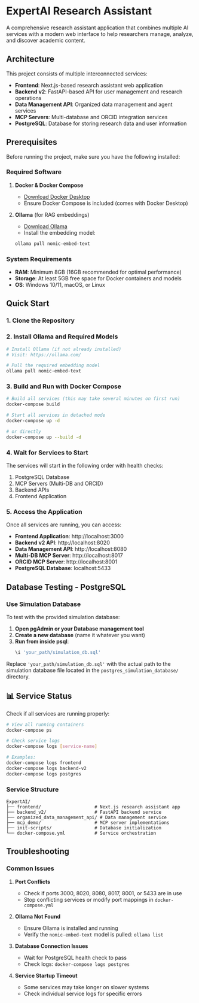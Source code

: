 # ExpertAI Research Assistant

A comprehensive research assistant application that combines multiple AI services with a modern web interface to help researchers manage, analyze, and discover academic content.

## Architecture

This project consists of multiple interconnected services:

- **Frontend**: Next.js-based research assistant web application
- **Backend v2**: FastAPI-based API for user management and research operations
- **Data Management API**: Organized data management and agent services
- **MCP Servers**: Multi-database and ORCID integration services
- **PostgreSQL**: Database for storing research data and user information

## Prerequisites

Before running the project, make sure you have the following installed:

### Required Software

1. **Docker & Docker Compose**
   - [Download Docker Desktop](https://www.docker.com/products/docker-desktop/)
   - Ensure Docker Compose is included (comes with Docker Desktop)

2. **Ollama** (for RAG embeddings)
   - [Download Ollama](https://ollama.com/)
   - Install the embedding model:
   ```bash
   ollama pull nomic-embed-text
   ```

### System Requirements

- **RAM**: Minimum 8GB (16GB recommended for optimal performance)
- **Storage**: At least 5GB free space for Docker containers and models
- **OS**: Windows 10/11, macOS, or Linux

## Quick Start

### 1. Clone the Repository

### 2. Install Ollama and Required Models

```bash
# Install Ollama (if not already installed)
# Visit: https://ollama.com/

# Pull the required embedding model
ollama pull nomic-embed-text
```

### 3. Build and Run with Docker Compose

```bash
# Build all services (this may take several minutes on first run)
docker-compose build

# Start all services in detached mode
docker-compose up -d

# or directly
docker-compose up --build -d
```

### 4. Wait for Services to Start

The services will start in the following order with health checks:
1. PostgreSQL Database
2. MCP Servers (Multi-DB and ORCID)
3. Backend APIs
4. Frontend Application

### 5. Access the Application

Once all services are running, you can access:

- **Frontend Application**: http://localhost:3000
- **Backend v2 API**: http://localhost:8020
- **Data Management API**: http://localhost:8080
- **Multi-DB MCP Server**: http://localhost:8017
- **ORCID MCP Server**: http://localhost:8001
- **PostgreSQL Database**: localhost:5433

## Database Testing - PostgreSQL

### Use Simulation Database

To test with the provided simulation database:

1. **Open pgAdmin or your Database management tool**
2. **Create a new database** (name it whatever you want)
3. **Run from inside psql**:
   ```sql
   \i 'your_path/simulation_db.sql'
   ```

Replace `'your_path/simulation_db.sql'` with the actual path to the simulation database file located in the `postgres_simulation_database/` directory.

## 📊 Service Status

Check if all services are running properly:

```bash
# View all running containers
docker-compose ps

# Check service logs
docker-compose logs [service-name]

# Examples:
docker-compose logs frontend
docker-compose logs backend-v2
docker-compose logs postgres
```


### Service Structure

```
ExpertAI/
├── frontend/                    # Next.js research assistant app
├── backend_v2/                  # FastAPI backend service
├── organized_data_management_api/ # Data management service
├── mcp_demo/                    # MCP server implementations
├── init-scripts/                # Database initialization
└── docker-compose.yml           # Service orchestration
```

## Troubleshooting

### Common Issues

1. **Port Conflicts**
   - Check if ports 3000, 8020, 8080, 8017, 8001, or 5433 are in use
   - Stop conflicting services or modify port mappings in `docker-compose.yml`

2. **Ollama Not Found**
   - Ensure Ollama is installed and running
   - Verify the `nomic-embed-text` model is pulled: `ollama list`

3. **Database Connection Issues**
   - Wait for PostgreSQL health check to pass
   - Check logs: `docker-compose logs postgres`

4. **Service Startup Timeout**
   - Some services may take longer on slower systems
   - Check individual service logs for specific errors
